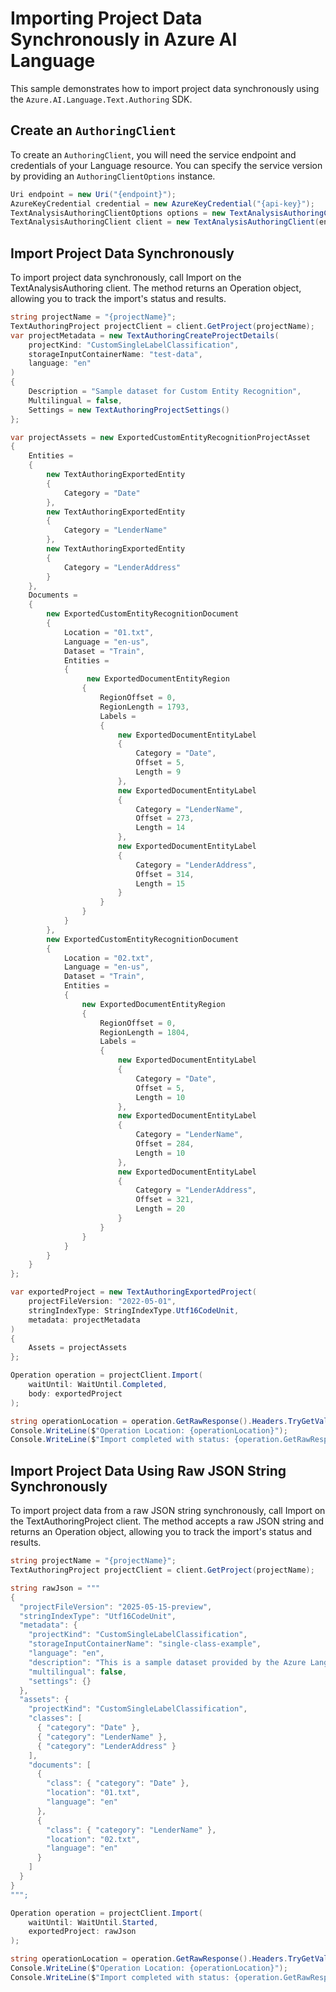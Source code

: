 # Importing Project Data Synchronously in Azure AI Language

This sample demonstrates how to import project data synchronously using the `Azure.AI.Language.Text.Authoring` SDK.

## Create an `AuthoringClient`

To create an `AuthoringClient`, you will need the service endpoint and credentials of your Language resource. You can specify the service version by providing an `AuthoringClientOptions` instance.

```C# Snippet:CreateTextAuthoringClientForSpecificApiVersion
Uri endpoint = new Uri("{endpoint}");
AzureKeyCredential credential = new AzureKeyCredential("{api-key}");
TextAnalysisAuthoringClientOptions options = new TextAnalysisAuthoringClientOptions(TextAnalysisAuthoringClientOptions.ServiceVersion.V2024_11_15_Preview);
TextAnalysisAuthoringClient client = new TextAnalysisAuthoringClient(endpoint, credential, options);
```

## Import Project Data Synchronously

To import project data synchronously, call Import on the TextAnalysisAuthoring client. The method returns an Operation object, allowing you to track the import's status and results.

```C# Snippet:Sample2_TextAuthoring_Import
string projectName = "{projectName}";
TextAuthoringProject projectClient = client.GetProject(projectName);
var projectMetadata = new TextAuthoringCreateProjectDetails(
    projectKind: "CustomSingleLabelClassification",
    storageInputContainerName: "test-data",
    language: "en"
)
{
    Description = "Sample dataset for Custom Entity Recognition",
    Multilingual = false,
    Settings = new TextAuthoringProjectSettings()
};

var projectAssets = new ExportedCustomEntityRecognitionProjectAsset
{
    Entities =
    {
        new TextAuthoringExportedEntity
        {
            Category = "Date"
        },
        new TextAuthoringExportedEntity
        {
            Category = "LenderName"
        },
        new TextAuthoringExportedEntity
        {
            Category = "LenderAddress"
        }
    },
    Documents =
    {
        new ExportedCustomEntityRecognitionDocument
        {
            Location = "01.txt",
            Language = "en-us",
            Dataset = "Train",
            Entities =
            {
                 new ExportedDocumentEntityRegion
                {
                    RegionOffset = 0,
                    RegionLength = 1793,
                    Labels =
                    {
                        new ExportedDocumentEntityLabel
                        {
                            Category = "Date",
                            Offset = 5,
                            Length = 9
                        },
                        new ExportedDocumentEntityLabel
                        {
                            Category = "LenderName",
                            Offset = 273,
                            Length = 14
                        },
                        new ExportedDocumentEntityLabel
                        {
                            Category = "LenderAddress",
                            Offset = 314,
                            Length = 15
                        }
                    }
                }
            }
        },
        new ExportedCustomEntityRecognitionDocument
        {
            Location = "02.txt",
            Language = "en-us",
            Dataset = "Train",
            Entities =
            {
                new ExportedDocumentEntityRegion
                {
                    RegionOffset = 0,
                    RegionLength = 1804,
                    Labels =
                    {
                        new ExportedDocumentEntityLabel
                        {
                            Category = "Date",
                            Offset = 5,
                            Length = 10
                        },
                        new ExportedDocumentEntityLabel
                        {
                            Category = "LenderName",
                            Offset = 284,
                            Length = 10
                        },
                        new ExportedDocumentEntityLabel
                        {
                            Category = "LenderAddress",
                            Offset = 321,
                            Length = 20
                        }
                    }
                }
            }
        }
    }
};

var exportedProject = new TextAuthoringExportedProject(
    projectFileVersion: "2022-05-01",
    stringIndexType: StringIndexType.Utf16CodeUnit,
    metadata: projectMetadata
)
{
    Assets = projectAssets
};

Operation operation = projectClient.Import(
    waitUntil: WaitUntil.Completed,
    body: exportedProject
);

string operationLocation = operation.GetRawResponse().Headers.TryGetValue("operation-location", out var location) ? location : null;
Console.WriteLine($"Operation Location: {operationLocation}");
Console.WriteLine($"Import completed with status: {operation.GetRawResponse().Status}");
```

## Import Project Data Using Raw JSON String Synchronously

To import project data from a raw JSON string synchronously, call Import on the TextAuthoringProject client. The method accepts a raw JSON string and returns an Operation object, allowing you to track the import's status and results.

```C# Snippet:Sample2_TextAuthoring_ImportRawString
string projectName = "{projectName}";
TextAuthoringProject projectClient = client.GetProject(projectName);

string rawJson = """
{
  "projectFileVersion": "2025-05-15-preview",
  "stringIndexType": "Utf16CodeUnit",
  "metadata": {
    "projectKind": "CustomSingleLabelClassification",
    "storageInputContainerName": "single-class-example",
    "language": "en",
    "description": "This is a sample dataset provided by the Azure Language service team to help users get started with Custom named entity recognition. The provided sample dataset contains 20 loan agreements drawn up between two entities.",
    "multilingual": false,
    "settings": {}
  },
  "assets": {
    "projectKind": "CustomSingleLabelClassification",
    "classes": [
      { "category": "Date" },
      { "category": "LenderName" },
      { "category": "LenderAddress" }
    ],
    "documents": [
      {
        "class": { "category": "Date" },
        "location": "01.txt",
        "language": "en"
      },
      {
        "class": { "category": "LenderName" },
        "location": "02.txt",
        "language": "en"
      }
    ]
  }
}
""";

Operation operation = projectClient.Import(
    waitUntil: WaitUntil.Started,
    exportedProject: rawJson
);

string operationLocation = operation.GetRawResponse().Headers.TryGetValue("operation-location", out var location) ? location : null;
Console.WriteLine($"Operation Location: {operationLocation}");
Console.WriteLine($"Import completed with status: {operation.GetRawResponse().Status}");
```
